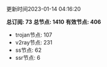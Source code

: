 更新时间2023-01-14 04:16:20

**总订阅: 73**
**总节点: 1410**
**有效节点: 406**
- trojan节点: 107
- v2ray节点: 231
- ss节点: 62
- ssr节点: 6

